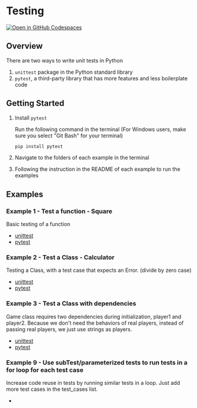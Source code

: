 # Testing

[![Open in GitHub Codespaces](https://github.com/codespaces/badge.svg)](https://codespaces.new/ianchen06/techin509?quickstart=1)

## Overview

There are two ways to write unit tests in Python

1. `unittest` package in the Python standard library
1. `pytest`, a third-party library that has more features and less boilerplate code

## Getting Started

1. Install `pytest`

    Run the following command in the terminal (For Windows users, make sure you select "Git Bash" for your terminal)
    ```bash
    pip install pytest
    ```

1. Navigate to the folders of each example in the terminal
1. Following the instruction in the README of each example to run the examples

## Examples

### Example 1 - Test a function - Square

Basic testing of a function

- [unittest](./example1_square_unittest/README.md)
- [pytest](./example1_square_pytest/README.md)

### Example 2 - Test a Class - Calculator

Testing a Class, with a test case that expects an Error. (divide by zero case)

- [unittest](./example2_calculator_unittest/README.md)
- [pytest](./example2_calculator_pytest/README.md)

### Example 3 - Test a Class with dependencies

Game class requires two dependencies during initialization, player1 and player2.
Because we don't need the behaviors of real players, instead of passing real players, we just use strings as players.

- [unittest](./example3_game_unittest/README.md)
- [pytest](./example3_game_pytest/README.md)

### Example 9 - Use subTest/parameterized tests to run tests in a for loop for each test case

Increase code reuse in tests by running similar tests in a loop.
Just add more test cases in the test_cases list.

- 